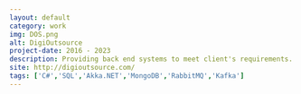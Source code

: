 ```yaml
---
layout: default
category: work
img: DOS.png
alt: DigiOutsource
project-date: 2016 - 2023
description: Providing back end systems to meet client's requirements.
site: http://digioutsource.com/
tags: ['C#','SQL','Akka.NET','MongoDB','RabbitMQ','Kafka']
---
```

